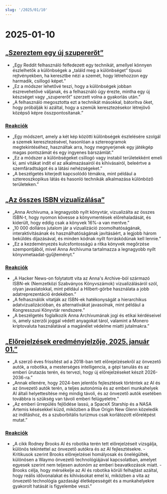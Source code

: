 ```yaml
---
slug: '/2025/01/10'
---
```


# 2025-01-10

## [„Szereztem egy új szupererőt”](https://danielwirtz.com/blog/spot-the-difference-superpower)

- „Egy Reddit felhasználó felfedezett egy technikát, amellyel könnyen észlelhetők a különbségek a „találd meg a különbséget” típusú rejtvényekben, ha keresztbe nézi a szemét, hogy létrehozzon egy harmadik, csillogó képet.”
- „Ez a módszer lehetővé teszi, hogy a különbségek jobban észrevehetővé váljanak, és a felhasználó úgy érezte, mintha egy új készséget vagy „szupererőt” szerzett volna a gyakorlás után.”
- „A felhasználó megosztotta ezt a technikát másokkal, bátorítva őket, hogy próbálják ki azáltal, hogy a szemük keresztezésekor létrejövő középső képre összpontosítanak.”

### [Reakciók](https://news.ycombinator.com/item?id=42655870)

- „Egy módszert, amely a két kép közötti különbségek észlelésére szolgál a szemek keresztezésével, hasonlóan a sztereogramok megtekintéséhez, használtak arra, hogy megnyerjenek egy játékgép magas pontszámát és egy ingyenes bárszámlát.”
- „Ez a módszer a különbségeket csillogó vagy instabil területekként emeli ki, ami vitákat indít el az alkalmazásairól és kihívásairól, beleértve a szemfáradtságot és a látási nehézségeket.”
- „A beszélgetés kiterjedt kapcsolódó témákra, mint például a sztereoszkopikus látás és hasonló technikák alkalmazása különböző területeken.”

## [„Az összes ISBN vizualizálása”](https://annas-archive.org/blog/all-isbns.html)

- „Anna Archívuma, a legnagyobb nyílt könyvtár, vizualizálta az összes ISBN-t, hogy nyomon kövesse a könyvmentések előrehaladását, és kiderült, hogy eddig csak a könyvek 16%-a van mentve.”
- „10 000 dolláros jutalom jár a vizualizáció zoomolhatóságának, interaktivitásának és használhatóságának javításáért, a legjobb három beküldés díjazásával, és minden kódnak nyílt forráskódúnak kell lennie.”
- „Ez a kezdeményezés kulcsfontosságú a ritka könyvek megőrzése szempontjából, mivel Anna Archívuma tartalmazza a legnagyobb nyílt könyvmetaadat-gyűjteményt.”

### [Reakciók](https://news.ycombinator.com/item?id=42652577)

- „A Hacker News-on folytatott vita az Anna's Archive-ból származó ISBN-ek (Nemzetközi Szabványos Könyvszámok) vizualizálásáról szól, olyan javaslatokkal, mint például a Hilbert-görbe használata a jobb adatreprezentáció érdekében.”
- „A felhasználók vitatják az ISBN-ek hatékonyságát a hierarchikus adatvizualizációban, és alternatívákat javasolnak, mint például a Kongresszusi Könyvtár rendszere.”
- „A beszélgetés foglalkozik Anna Archívumának jogi és etikai kérdéseivel is, amely szerzői joggal védett anyagokat tárol, valamint a Monero kriptovaluta használatával a magánélet védelme miatti jutalmakra.”

## [„Előrejelzések eredményjelzője, 2025. január 01.”](https://rodneybrooks.com/predictions-scorecard-2025-january-01/)

- „A szerző éves frissítést ad a 2018-ban tett előrejelzésekről az önvezető autók, a robotika, a mesterséges intelligencia, a gépi tanulás és az emberi űrutazás terén, és tervezi, hogy új előrejelzéseket készít 2026-2036-ra.”
- „Annak ellenére, hogy 2024-ben jelentős fejlesztések történtek az AI és az önvezető autók terén, a teljes autonómia és az emberi munkahelyek AI általi helyettesítése még mindig távoli, és az önvezető autók esetében továbbra is szükség van távoli emberi felügyeletre.”
- „Az emberi űrrepülés fejlődése lassú, a SpaceX Starship és a NASA Artemis késésekkel küzd, miközben a Blue Origin New Glenn közeledik az indításhoz, és a szuborbitális turizmus csak korlátozott előrelépést mutat.”

### [Reakciók](https://news.ycombinator.com/item?id=42651275)

- „A cikk Rodney Brooks AI és robotika terén tett előrejelzéseit vizsgálja, különös tekintettel az önvezető autókra és az AI fejlesztésekre. - Kritikusok szerint Brooks előrejelzései homályosak és önelégültek, különösen a Waymo önvezető technológiájával kapcsolatban, amelyet egyesek szerint nem teljesen autonóm az emberi beavatkozások miatt. - Brooks célja, hogy mérsékelje az AI és robotika körüli felhajtást azáltal, hogy reális idővonalakat és kihívásokat emel ki, miközben a vita az önvezető technológia gazdasági életképességét és a munkahelyekre gyakorolt hatását is figyelembe veszi.”

<head>
  <meta property="og:title" content="„Szereztem egy új szupererőt”" />
  <meta property="og:type" content="website" />
  <meta property="og:image" content="https://og.cho.sh/api/og/?title=%E2%80%9ESzereztem%20egy%20%C3%BAj%20szuperer%C5%91t%E2%80%9D&subheading=2025.%20janu%C3%A1r%2010.%2C%20p%C3%A9ntek%3A%20Hacker%20News%20%C3%96sszefoglal%C3%B3" />
</head>
